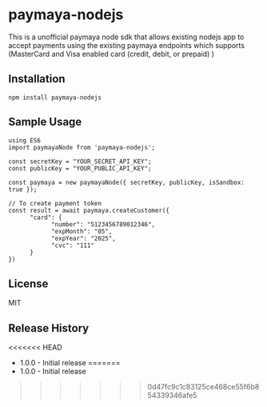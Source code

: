 # paymaya-nodejs

This is a unofficial paymaya node sdk that allows existing nodejs app to accept payments using the existing paymaya endpoints which supports (MasterCard and Visa enabled card (credit, debit, or prepaid)
)
## Installation

	npm install paymaya-nodejs

## Sample Usage
    using ES6
	import paymayaNode from 'paymaya-nodejs';

    const secretKey = "YOUR_SECRET_API_KEY";
    const publicKey = "YOUR_PUBLIC_API_KEY";

	const paymaya = new paymayaNode({ secretKey, publicKey, isSandbox: true });

	// To create payment token
    const result = await paymaya.createCustomer({
          "card": {
                "number": "5123456789012346",
                "expMonth": "05",
                "expYear": "2025",
                "cvc": "111"
          }
    })

## License

MIT

## Release History

<<<<<<< HEAD
* 1.0.0 - Initial release
=======
* 1.0.0 - Initial release
>>>>>>> 0d47fc9c1c83125ce468ce55f6b854339346afe5
